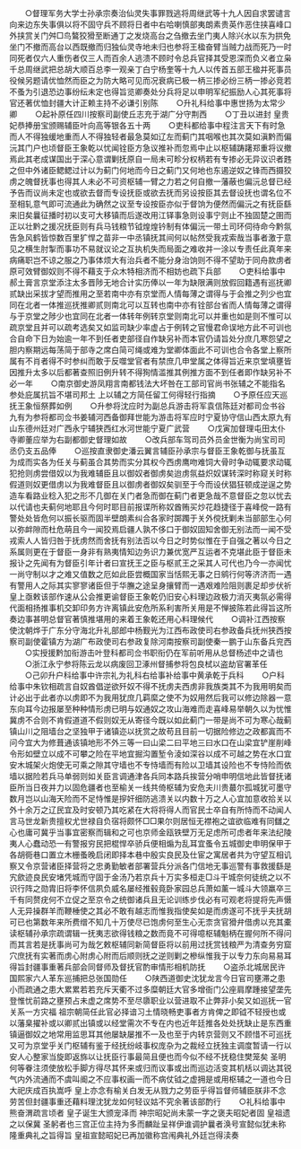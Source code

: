 <!-- { "loadSidebar": true } -->
　　○督理军务大学士孙承宗奏治仙灵失事罪戮逃将周继武等十九人因自求罢谴言向来边东失事俱以将不固守兵不顾将日者中右哈喇慎部夷朗素贵英作恶住挟喜峰口外挟赏关门舛□鸟鷔狡猾至断通丁之发烧高台之刍撤去坐门夷人除兴水以东为拱免坐门不撤而高台以西既撤而归独仙灵寺地未归也参将王楹奋臂当贼力战而死乃一时同死者仅六人重伤者仅三人而百余人逃溃不顾时令总兵官择其受恩深而负义者立枭千总周继武把总胡大顺百总李一观亲丁白宁杨奎等十九人以传首五部王楹并死事员役候另题请优恤然而臣之为防大略可见而况衰病已极一柄三掺必纷三柄一掺必竞若不蚤为引退恐边事纷纭未定也得旨览卿奏处分兵将足以申明军纪振励人心其死事将官还著优恤封疆大计正赖主持不必谦引别陈
　　○升礼科给事中惠世扬为太常少卿
　　○起补原任四川按察司副使丘志充于湖广分守荆西
　　○丁丑以进封  皇贵妃恭捧册宝颁赐辅臣叶向高等银各五十两
　　○吏科都给事中程注言天下有时急而人不得独缓地重而人不得独轻者最急莫如辽左而蓟门其咽喉也其次莫如滇黔而偏沅其门户也顷督臣王象乾以忧闻铨臣方急议推补而忽焉中止以枢辅踌躇郑重将议撤焉此其老成谋国出于深心意谓剿抚原自一局未可畛分权柄若有专掺必无异议识者韪之但中外诸臣鳃鳃过计以为蓟门何地而今日之蓟门又何地也东遏逆奴之锋而西摄狡虏之魄督抚事也得其人未必不可资枢辅一臂之力若之何自撤一藩蔽也偏沅总督已经予告而议尚未定也或欲去督而专设抚臣或欲去抚而另设按臣其去督设抚也谓名位不至相轧意气即可流通此为确然之议至专设按臣亦似于督饷为便然而偏沅之有抚臣繇来旧矣曩征播时初以支可大移镇而后遂改用江铎事急则设事宁则止不独固楚之圉而正以壮黔之援况抚臣则有兵马钱粮节钺煌煌钤制有体偏沅一带土司环伺待命今黔氛告急风鹤皆惊数百里犷悍之苗非一中丞镇抚其间何以帖然受我戎索哉当事者激于意见之横生肘掣而事功不易就议论之互执机失而局面之难收并一涂以专责任此真年来病痛职岂不谅之服之乃事体烦大有治兵者不能分身治饷则不得不望助于同舟款虏者原可效臂御奴则不得不藉支于众木特相济而不相妨也疏下兵部
　　○吏科给事中郝土膏言京堂添注太多晋陟无地合计实历俸以一年为缺限满则放假回籍遇有巡抚卿贰缺出采拔才望而推用之至若南中亦有京堂而人情每薄之谓得与于会推之列少也宜同在北者一体推巡抚推卿贰则南北可以互转也南中亦有铨部台省而人情每薄之谓得与于京堂之陟少也宜同在北者一体转年例转京堂则南北可以并重也如是则不惟可以疏京堂且并可以疏考选矣又如监司缺少率虚占于例转之官慢君命误地方此不可训也合自命下日为始逾一年不到任者吏部径自作缺另补而本官仍请旨处分庶几寒怨望之胆内察期远每荡简于部寺之席白简可绳或难为堂卿体面此不可训也合令各堂上察所属有不肖者得不时参纠而敢于反噬堂官者有禁庶几申堂属之体得旨近来京堂填壅皆因推升太多以后都著查照旧例升转不得狥情滥推其例推方面不到任者即作缺另补不必一年
　　○南京御史游凤翔言南都钱法大坏咎在工部司官尚书张辅之不能指名参处庇属抗旨不堪司邦土  上以辅之方简任留工何得轻行指摘
　　○予原任应天巡抚王象恒祭葬如例
　　○升参将沈应时为副总兵游击将军袁信陈廷对都司佥书谷九有为参将都司佥书姜辅河西备御拜世能为游击将军应时宁夏协守信山西太原九有山东德州廷对广西永宁辅狭西红水河世能宁夏广武营
　　○戊寅加督理屯田太仆寺卿董应举为右副都御史督理如故
　　○改兵部车驾司员外员金世衡为尚宝司司丞仍支五品俸
　　○巡按直隶御史潘云翼言辅臣孙承宗与督臣王象乾御与抚虽互为成而实各为任关与蓟虽合其势而实分其权今西虏鹰吻难饲大骨时争动辄要求动辄犯抢则虏尝借奴以为我难辅臣且以御奴者御虏矣迨虏氛益炽奴谋转深时称窥关时称假道则奴更借虏以为我难督臣且以御虏者御奴矣驯至于今而设伏猖狂顿成逆逞之势造车看路业稔入犯之形不几御在关门者急而御在蓟门者更急哉不意督臣之忽以忧去以代请也夫蓟何地耶且今何时耶目前报谍所称奴酋贿买炒花趋捷径于喜峰傥一路有警处处皆危何以振长驱而固半壁朗素纠合各家时踯躅于关外傥抚剿未当部部生心何以弥衅隙而杜危萌且今一闻狡焉启疆人孰不侈口于御奴固知舍御无别法而一闻不受戎索人人皆归咎于抚虏然而舍抚有别法否以今日之时势似惟在于自强之著以今日之系属则更在于督臣一身非有熟夷情知边务识力兼优宽严互运者不克堪此臣于督臣未报讣之先闻有为督臣引年计者曰宣抚王之臣与枢贰王之采其人可代也乃今一亦闻忧一尚守制以才之难又值数之厄如此臣尝概国家当恬熙无事之日鹓行何等济济而一遇有警用人之际其实寥寥诸臣但于华膴之途呈身攘臂而一遇艰难险阻则裹足却步伏祈  皇上亟敕该部作速从公会推更谕督臣王象乾仍旧安心料理边政极力消灭夷氛必需得代面相扬推事机交卸印务方许离镇此安危所系利害所关用是不惮披陈若此得旨这所奏边事甚明总督官著慎推堪用的来着王象乾还用心料理候代
　　○调补江西按察使沈朝烨于广东分守海北升礼部郎中杨觐光为江西布政使司右参政备兵抚州狭西按察司副使霍镇方为湖广布政使司右参政复除河南按察司副使秦一鹏于山东备兵兖西
　　○实授援黔加衔游击叶登科都司佥书职衔仍在军前听用从总督杨述中之请也
　　○浙江永宁参将陈云龙以病废回卫涿州督捕参将包良栻以盗劫官署革任
　　○己卯升户科给事中许宗礼为礼科右给事补给事中黄承乾于兵科
　　○户科给事中朱钦相疏言自奴酋倡逆欲歼奴不得不抚虏夫西虏非我族类其不为我用明矣而计必出于此者亦以虏即不为我用犹庶几羁縻之使不为奴用然后我可以修边除器一意东向耳今边报屡至种种情形虏已明与奴通奴之攻山海难而走喜峰易举朝久以为忧惟冀虏不合则不肯假道道不假则奴无从寄径今既以如此蓟门一带是尚不可为寒心哉蓟镇山川之阻墙台之坚独甲于诸镇迩以抚赏之故苟且目前一切据险修边之政都寘而不问今宜大为修葺通该镇地形不外三等一曰山梁二曰平地三曰水口在山梁宜铲崖削峰令形如壁立以成不可攀之险在平地宜掘沟置堑令淩如深谷以成不可越之势在水口宜安木城架火炮使无可乘之隙其守墙也不专恃墙而有险以卫墙其设险也不专恃险而依墙以据险若兵马单弱则如关臣言调通津各兵同本路兵挨营分哨申明信地此皆督抚诸臣所当日夜并力以固危疆者也至榆关一线共倚枢辅为安危夫川贵蕞尔孤城犹可墨守数月岂以山海天险而不足恃惟是摉奸细防逃溃关以内数十万之人心宜加意收拾关以外十余万之辽民宜及时安顿乃其吃紧在大将将得人而官民士卒自有所恃而不动闻人言马世龙新贵擅权尤世禄自负宿将颇怀□□果尔则居恒无襟袍之谊欲临难有同讎之心也庸可冀乎当事宜密察而辑和之可也京师金瓯铁壁万无足虑所可虑者年来法纪陵夷人心蠢动恐一有警报穷民把棍悍卒骄兵便相煽为乱耳宜蚤令五城御史申明保甲于各胡衕巷口置立木栅蚤晚启闭即择本巷中殷实良民及仕宦之寓居者共为守望互相讥察又令京营诸臣择营将之忠勇勤敏者部署营兵分派各门信地无事巡警有事救援繇是宄歛迹良民安堵凭城而守固于金汤乃若京兵十万实多桓走□斗干城奈何徒统之以不识行阵之勋胄旧将李怀信夙负威名屡经推毂竟卧家园总兵萧如薰一城斗大领羸卒三千有同赘疣何不立促之至京令之统御诸兵且无论训练步伐必有可观老将提将先声慑人无异操群羊而鞭棰使之其必不敢有越志而惟我指使矣如是而虏遂可不抚乎夫抚胡可已也第数年来所费缯不知几十万使尽已饱虏何至生心无柰贪官猾弁借虏以充其橐读枢辅孙承宗疏谓辑一抚夷志欲得钱粮之数而竟不可得噫枢辅魁柄在握何所不得问而其言若是抚事尚可为哉乞敕枢辅同新简督臣将以前用过抚赏钱粮严为清查务穷窟穴庶抚有实著而虏心附虏心附而后顺则抚之逆则剿之槮纵惟我于以专力东向易易耳得旨封疆事重著兵部会同督师及督抚官酌审情形相机防抚
　　○盗杀北城居民许国熙家六人革东巡捕把总张国勋任
　　○陕西道御史沈犹龙言今日官司壅滞之患小而疏通之患大累累若若充斥天衢不过多糜朝廷大官多增衙门公座肩摩踵接望垄先登惟忧前路之壅预占未虚之席势不至尽隳职业以营进取不止弊非小矣又如巡抚一官关系一方灾福  祖宗朝简任此官必择谙习土情晓畅吏事者方肯俾之即钺不轻授也或以藩臬擢补或以卿贰出镇或以经堂需次不专在内也近年廷推各处处抚缺止是东西重镇逼御奴之地常用监思耳其他屡缺屡推不一及也至于内转京营则又不顾惜不可巡抚又可为京堂乎关门枢辅有鉴于经抚纷岐事权庞杂为之裁经立抚独主调度暂请一行以安人心整家当旋即返旆以让抚臣行事最简且便也而今似不经不抚稳住樊笼矣  圣明何等眷注须使放松手脚方得尽其怀来或归而议事或出而巡边活变其机栝以调达其锐气内外流通而不虞叫阍之不应事权画一而不病仗钺之虚拥是或用枢辅之一道也今日  大祀庆成百执嵩呼  皇上亦念有榆关白发无从戮力之劳臣乎得旨督师辅臣朕非不念劳苦但封疆事重还藉料理沈犹龙如何轻议姑不究余著该部酌行
　　○礼科给事中熊奋渭疏言顷者  皇子诞生大颁宠泽而  神宗昭妃尚未蒙一字之褒夫昭妃者固  皇祖遗之以保冀  圣躬者也三宫正位主持为多而麟趾呈祥伊谁调护曩者涣号宣懿似犹未称隆重典礼之旨得旨  皇祖宣懿昭妃已再加徽称宫闱典礼外廷岂得渎奏

